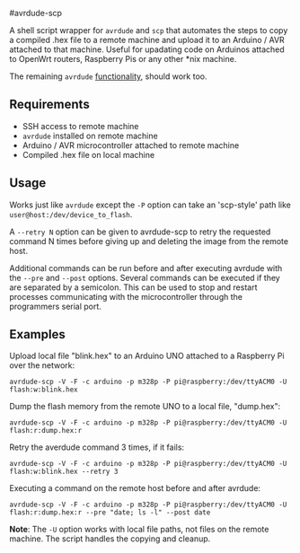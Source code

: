 #avrdude-scp

A shell script wrapper for `avrdude` and `scp` that automates the steps to copy a compiled .hex file to a remote machine and upload it to an Arduino / AVR attached to that machine. Useful for upadating code on Arduinos attached to OpenWrt routers, Raspberry Pis or any other *nix machine.

The remaining `avrdude` [functionality](http://www.nongnu.org/avrdude/user-manual/avrdude_4.html), should work too.

## Requirements

* SSH access to remote machine
* `avrdude` installed on remote machine
* Arduino / AVR microcontroller attached to remote machine
* Compiled .hex file on local machine

## Usage

Works just like `avrdude` except the `-P` option can take an 'scp-style' path like `user@host:/dev/device_to_flash`.

A `--retry N` option can be given to avrdude-scp to retry the requested command N times before giving up and deleting the image from the remote host.

Additional commands can be run before and after executing avrdude with the `--pre` and `--post` options. Several commands can be executed if they are separated by a semicolon. This can be used to stop and restart processes communicating with the microcontroller through the programmers serial port.

## Examples

Upload local file "blink.hex" to an Arduino UNO attached to a Raspberry Pi over the network:
```shell
avrdude-scp -V -F -c arduino -p m328p -P pi@raspberry:/dev/ttyACM0 -U flash:w:blink.hex
```

Dump the flash memory from the remote UNO to a local file, "dump.hex":
```shell
avrdude-scp -V -F -c arduino -p m328p -P pi@raspberry:/dev/ttyACM0 -U flash:r:dump.hex:r
```

Retry the averdude command 3 times, if it fails:
```shell
avrdude-scp -V -F -c arduino -p m328p -P pi@raspberry:/dev/ttyACM0 -U flash:w:blink.hex --retry 3
```

Executing a command on the remote host before and after avrdude:
```shell
avrdude-scp -V -F -c arduino -p m328p -P pi@raspberry:/dev/ttyACM0 -U flash:r:dump.hex:r --pre "date; ls -l" --post date
```

__Note__: The `-U` option works with local file paths, not files on the remote machine. The script handles the copying and cleanup.
